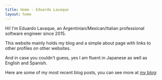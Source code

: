 ```yaml
---
title: Home - Eduardo Lavaque
layout: home
---
```

Hi!  I'm Eduardo Lavaque, an Argentinian/Mexican/Italian professional software engineer since 2015.

This website mainly holds my blog and a simple about page with links to other
profiles on other websites.

And in case you couldn't guess, yes I am fluent in Japanese as well as English
and Spanish.

Here are some of my most recent blog posts, you can see more at [my blog][blog]:

[blog]: /blog/
